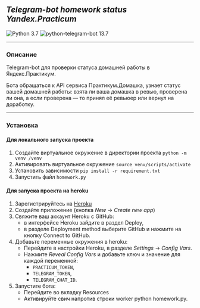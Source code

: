 ## **_Telegram-bot homework status Yandex.Practicum_**

![Python 3.7](https://img.shields.io/badge/python-3.7-green.svg?style=plastic)
![python-telegram-bot 13.7](https://img.shields.io/badge/python--telegram--bot-13.7-green?style=plastic)

---

### Описание

Telegram-bot для проверки статуса домашней работы в Яндекс.Практикум.

Бота обращаться к API сервиса Практикум.Домашка, узнает статус вашей домашней работы: взята ли ваша домашка в ревью,
проверена ли она, а если проверена — то принял её ревьюер или вернул на доработку.

---

### Установка

#### Для локального запуска проекта

1. Создайте виртуальное окружение в директории проекта `python -m venv /venv`
2. Активировать виртуальное окружение `source venv/scripts/activate`
3. Установить зависимости `pip install -r requirement.txt`
4. Запустить файл `homework.py`

#### Для запуска проекта на heroku

1. Зарегистрируйтесь на [Heroku](https://www.heroku.com)
2. Создайте приложение (кнопка _New_ → _Create new app_)
3. Свяжите ваш аккаунт Heroku c GitHub:
    - в интерфейсе Heroku зайдите в раздел Deploy,
    - в разделе Deployment method выберите GitHub и нажмите на кнопку Connect to GitHub.
4. Добавьте переменные окружения в heroku:
    - Перейдите в настройки Heroku, в разделе _Settings_ → _Config Vars_.
    - Нажмите _Reveal Config Vars_ и добавьте ключ и значение для каждой переменной:
        - `PRACTICUM_TOKEN`,
        - `TELEGRAM_TOKEN`,
        - `TELEGRAM_CHAT_ID`.
5. Запустите бота:
    - Перейдите во вкладку Resources
    - Активируйте свич напротив строки worker python homework.py.
